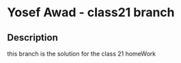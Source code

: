 # Yosef Awad - class21 branch

## Description

this branch is the solution for the class 21 homeWork
